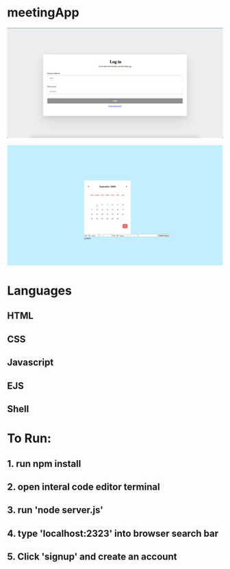 # meetingApp

![login page](image/loginPageCalendar.png)

![calendar image](image/calendarimg.png)

# Languages

## HTML
## CSS
## Javascript
## EJS
## Shell


# To Run:

## 1. run npm install
## 2. open interal code editor terminal
## 3. run 'node server.js'
## 4. type 'localhost:2323' into browser search bar
## 5. Click 'signup' and create an account